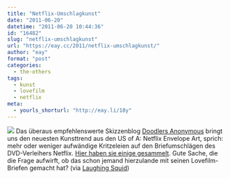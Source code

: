 ```yaml
---
title: "Netflix-Umschlagkunst"
date: "2011-06-20"
datetime: "2011-06-20 10:44:36"
id: "16482"
slug: "netflix-umschlagkunst"
url: "https://eay.cc/2011/netflix-umschlagkunst/"
author: "eay"
format: "post"
categories:
  - the-others
tags:
  - kunst
  - lovefilm
  - netflix
meta:
  - yourls_shorturl: "http://eay.li/18y"
---
```


![](https://eay.cc/uploads/2011/netflixart.jpg) Das überaus empfehlenswerte Skizzenblog [Doodlers Anonymous](http://www.doodlersanonymous.com/) bringt uns den neuesten Kunsttrend aus den US of A: Netflix Envelope Art, sprich: mehr oder weniger aufwändige Kritzeleien auf den Briefumschlägen des DVD-Verleihers Netflix. [Hier haben sie einige gesammelt](http://www.doodlersanonymous.com/entry.php?entryID=1678). Gute Sache, die die Frage aufwirft, ob das schon jemand hierzulande mit seinen Lovefilm-Briefen gemacht hat? (via [Laughing Squid](http://laughingsquid.com/netflix-envelope-art/))
